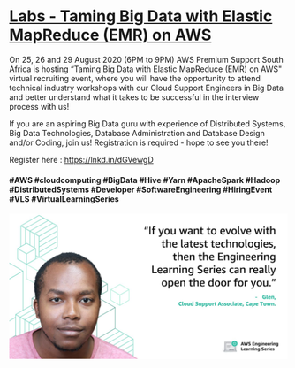 # [Labs - Taming Big Data with Elastic MapReduce (EMR) on AWS](https://www.linkedin.com/posts/nikki-pahliney-4665b818_aws-cloudcomputing-bigdata-activity-6691615392382652416-4MKX/)

On 25, 26 and 29 August 2020 (6PM to 9PM) AWS Premium Support South Africa is hosting “Taming Big Data with Elastic MapReduce (EMR) on AWS" virtual recruiting event, where you will have the opportunity to attend technical industry workshops with our Cloud Support Engineers in Big Data and better understand what it takes to be successful in the interview process with us!

If you are an aspiring Big Data guru with experience of Distributed Systems, Big Data Technologies, Database Administration and Database Design and/or Coding, join us! Registration is required - hope to see you there!

Register here : https://lnkd.in/dGVewgD

#### #AWS #cloudcomputing #BigData #Hive #Yarn #ApacheSpark #Hadoop #DistributedSystems #Developer #SoftwareEngineering #HiringEvent #VLS #VirtualLearningSeries
![home](home.jpeg)
